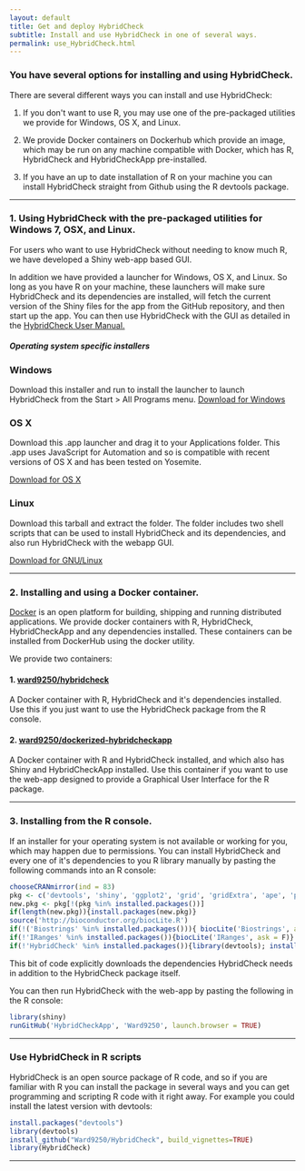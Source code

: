 ```yaml
---
layout: default
title: Get and deploy HybridCheck
subtitle: Install and use HybridCheck in one of several ways.
permalink: use_HybridCheck.html
---
```


### You have several options for installing and using HybridCheck.

There are several different ways you can install and use HybridCheck:

1. If you don't want to use R, you may use one of the pre-packaged utilities we
   provide for Windows, OS X, and Linux.

2. We provide Docker containers on Dockerhub which provide an image, which may be
run on any machine compatible with Docker, which has R, HybridCheck and HybridCheckApp
pre-installed.

3. If you have an up to date installation of R on your machine you can install
HybridCheck straight from Github using the R devtools package.

-----

### 1. Using HybridCheck with the pre-packaged utilities for Windows 7, OSX, and Linux.

For users who want to use HybridCheck without needing to know much R, we have developed a Shiny web-app based GUI.

In addition we have provided a launcher for Windows, OS X, and Linux. So long as you have R on your machine, these launchers will make sure HybridCheck and its dependencies are installed, will fetch the current version of the Shiny files for the app from the GitHub repository, and then start up the app. You can then use HybridCheck with the GUI as detailed in the [HybridCheck User Manual.](./manual.html)

##### Operating system specific installers
<div class="container">
      <div class="row">
        <div class="col-md-4">
          <h3>Windows</h3>
          Download this installer and run to install the launcher to launch HybridCheck from the Start > All Programs menu.
          <a class="btn btn-default" href="./Installers/Windows/HybridCheckInstaller.EXE" role="button" download="install_HybridCheckLauncher.EXE">Download for Windows</a>
        </div>
        <div class="col-md-4">
          <h3>OS X</h3>
          Download this .app launcher and drag it to your Applications folder. This .app uses JavaScript for Automation and so is compatible with recent versions of OS X and has been tested on Yosemite.
          <p><a class="btn btn-default" href="./Installers/OSX/HybridCheck.app.zip" role="button" download="HybridCheckApp.zip">Download for OS X</a></p>
       </div>
        <div class="col-md-4">
          <h3>Linux</h3>
          Download this tarball and extract the folder. The folder includes two shell scripts that can be used to install HybridCheck and its dependencies, and also run HybridCheck with the webapp GUI.
          <p><a class="btn btn-default" href="./Installers/Linux/HybridCheck_Linux_Installer.zip" role="button" download="HybridCheck_Linux_Installer_Scripts.zip">Download for GNU/Linux</a></p>
        </div>
      </div>
</div>

-----

### 2. Installing and using a Docker container.

[Docker](https://www.docker.com) is an open platform for building, shipping and
running distributed applications. We provide docker containers with R, HybridCheck,
HybridCheckApp and any dependencies installed. These containers can be installed from
DockerHub using the docker utility.

We provide two containers:

#### 1. [ward9250/hybridcheck](https://hub.docker.com/r/ward9250/hybridcheck/)
A Docker container with R, HybridCheck and it's dependencies installed. Use this
if you just want to use the HybridCheck package from the R console.


#### 2. [ward9250/dockerized-hybridcheckapp](https://hub.docker.com/r/ward9250/dockerized-hybridcheckapp/)
A Docker container with R and HybridCheck installed, and which also has Shiny
and HybridCheckApp installed. Use this container if you want to use the web-app
designed to provide a Graphical User Interface for the R package.

-----

### 3. Installing from the R console.

If an installer for your operating system is not available or working for you,
which may happen due to permissions. You can install HybridCheck and every one
of it's dependencies to you R library manually by pasting the following commands
into an R console:

```R
chooseCRANmirror(ind = 83)
pkg <- c('devtools', 'shiny', 'ggplot2', 'grid', 'gridExtra', 'ape', 'png')
new.pkg <- pkg[!(pkg %in% installed.packages())]
if(length(new.pkg)){install.packages(new.pkg)}
source('http://bioconductor.org/biocLite.R')
if(!('Biostrings' %in% installed.packages())){ biocLite('Biostrings', ask = F)}
if(!'IRanges' %in% installed.packages()){biocLite('IRanges', ask = F)}
if(!'HybridCheck' %in% installed.packages()){library(devtools); install_github('Ward9250/HybridCheck', ref = 'master')}
```
This bit of code explicitly downloads the dependencies HybridCheck needs in
addition to the HybridCheck package itself.

You can then run HybridCheck with the web-app by pasting the following in the R console:

```R
library(shiny)
runGitHub('HybridCheckApp', 'Ward9250', launch.browser = TRUE)
```

-----

### Use HybridCheck in R scripts
HybridCheck is an open source package of R code, and so if you are familiar with R you can install the package in several ways and you can get programming and scripting R code with it right away. For example you could install the latest version with devtools:

```R
install.packages("devtools")
library(devtools)
install_github("Ward9250/HybridCheck", build_vignettes=TRUE)
library(HybridCheck)
```

-----
